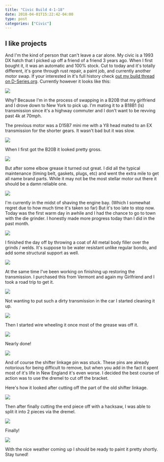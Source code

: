 ```yaml
---
title: "Civic Build 4-1-18"
date: 2018-04-01T15:22:42-04:00
type: post
categories: ["Civic"]
---
```


I like projects
---

And I'm the kind of person that can't leave a car alone. My civic is a 1993 DX hatch that I picked up off a friend of a friend 3 years ago. When I first bought it, it was an automatic and 100% stock. Cut to today and it's totally different, it's gone through rust repair, a paint job, and currently another motor swap. If your interested in it's full history check <a href="http://www.d-series.org/forums/showcase/273858-my-first-honda-build-93-hatch.html" target="_blank">out my build thread on D-Series.org</a>. Currently however it looks like this:

<img src="/imgs/civic/4-1-18/1.jpg" class="image-center">

Why? Because I'm in the process of swapping in a B20B that my girlfriend and I drove down to New York to pick up. I'm mating it to a B18B1 (ls) transmission since it's a highway commuter and I don't want to be revving past 4k at 70mph.

The previous motor was a D15B7 mini me with a Y8 head mated to an EX transmission for the shorter gears. It wasn't bad but it was slow.

<img src="/imgs/civic/4-1-18/2.jpg" class="image-center">

When I first got the B20B it looked pretty gross.

<img src="/imgs/civic/4-1-18/3.jpg" class="image-center">

But after some elbow grease it turned out great. I did all the typical maintenance (timing belt, gaskets, plugs, etc) and went the extra mile to get all name brand parts. While it may not be the most stellar motor out there it should be a damn reliable one.

<img src="/imgs/civic/4-1-18/4.jpg" class="image-center">

I'm currently in the midst of shaving the engine bay. (Which I somewhat regret due to how much time it's taken so far) But it's too late to stop now. Today was the first warm day in awhile and I had the chance to go to town with the die grinder. I honestly made more progress today than I did in the past month.

<img src="/imgs/civic/4-1-18/5.jpg" class="image-center">

I finished the day off by throwing a coat of All metal body filler over the grinds / welds. It's suppose to be water resistant unlike regular bondo, and add some structural support as well.

<img src="/imgs/civic/4-1-18/6.jpg" class="image-center">

At the same time I've been working on finishing up restoring the transmission. I purchased this from Vermont and again my Girlfriend and I took a road trip to get it.

<img src="/imgs/civic/4-1-18/7.jpg" class="image-center">

Not wanting to put such a dirty transmission in the car I started cleaning it up.

<img src="/imgs/civic/4-1-18/8.jpg" class="image-center">

Then I started wire wheeling it once most of the grease was off it.

<img src="/imgs/civic/4-1-18/9.jpg" class="image-center">

Nearly done!

<img src="/imgs/civic/4-1-18/10.jpg" class="image-center">

And of course the shifter linkage pin was stuck. These pins are already notorious for being difficult to remove, but when you add in the fact it spent most of it's life in New England it's even worse. I decided the best course of action was to use the dremel to cut off the bracket.

Here's how it looked after cutting off the part of the old shifter linkage.

<img src="/imgs/civic/4-1-18/11.jpg" class="image-center">

Then after finally cutting the end piece off with a hacksaw, I was able to split it into 2 pieces via the dremel.

<img src="/imgs/civic/4-1-18/12.jpg" class="image-center">

Finally!

<img src="/imgs/civic/4-1-18/13.jpg" class="image-center">

With the nice weather coming up I should be ready to paint it pretty shortly. Stay tuned!




